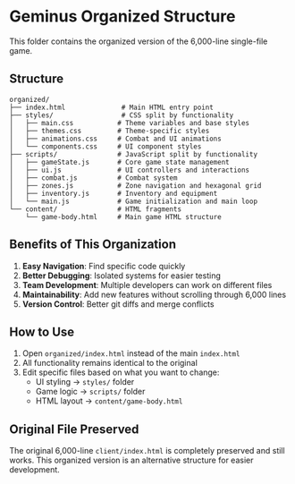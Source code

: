 # Geminus Organized Structure

This folder contains the organized version of the 6,000-line single-file game.

## Structure
```
organized/
├── index.html              # Main HTML entry point
├── styles/                 # CSS split by functionality
│   ├── main.css           # Theme variables and base styles
│   ├── themes.css         # Theme-specific styles
│   ├── animations.css     # Combat and UI animations
│   └── components.css     # UI component styles
├── scripts/               # JavaScript split by functionality
│   ├── gameState.js       # Core game state management
│   ├── ui.js              # UI controllers and interactions
│   ├── combat.js          # Combat system
│   ├── zones.js           # Zone navigation and hexagonal grid
│   ├── inventory.js       # Inventory and equipment
│   └── main.js            # Game initialization and main loop
└── content/               # HTML fragments
    └── game-body.html     # Main game HTML structure
```

## Benefits of This Organization

1. **Easy Navigation**: Find specific code quickly
2. **Better Debugging**: Isolated systems for easier testing
3. **Team Development**: Multiple developers can work on different files
4. **Maintainability**: Add new features without scrolling through 6,000 lines
5. **Version Control**: Better git diffs and merge conflicts

## How to Use

1. Open `organized/index.html` instead of the main `index.html`
2. All functionality remains identical to the original
3. Edit specific files based on what you want to change:
   - UI styling → `styles/` folder
   - Game logic → `scripts/` folder
   - HTML layout → `content/game-body.html`

## Original File Preserved

The original 6,000-line `client/index.html` is completely preserved and still works.
This organized version is an alternative structure for easier development.